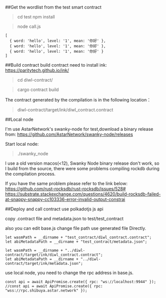 

##Get the wordlist from the test smart contract

> cd test
> npm install

> node call.js

```
[
  { word: 'hello', level: '1', mean: '你好' },
  { word: 'hello', level: '1', mean: '你好' },
  { word: 'hello', level: '1', mean: '你好' }
]
```

##Build contract
build contract need to install ink: https://paritytech.github.io/ink/

> cd diwl-contract/

> cargo contract build

The contract generated by the compilation is in the following location：

>diwl-contract/target/ink/diwl_contract.contract


##Local node

I'm use AstarNetwork's swanky-node for test,download a binary release from:
https://github.com/AstarNetwork/swanky-node/releases

Start local node:
>./swanky_node

I use a old version macos(<12), Swanky Node binary release don't work, so I build from the source, there were some problems compiling rockdb during the compilation process.

If you have the same problem please refer to the link below:
https://github.com/rust-rocksdb/rust-rocksdb/issues/528#
https://substrate.stackexchange.com/questions/4620/build-rocksdb-failed-at-snappy-snappy-cc103336-error-invalid-output-constrai

##Deploy and call contract use polkadotjs js api

copy .contract file and metadata.json to test/test_contract

also you can edit base.js change file path use generated file Directly.

``` 
let wasmPath = __dirname + "test_contract/diwl_contract.contract";
let abiMetadataPath = __dirname + "test_contract/metadata.json";
```

```
let wasmPath = __dirname + "../diwl-contract/target/ink/diwl_contract.contract";
let abiMetadataPath = __dirname + "../diwl-contract/target/ink/metadata.json";
```

use local node, you need to change the rpc address in base.js.
```
const api = await ApiPromise.create({ rpc: "ws://localhost:9944" });
//const api = await ApiPromise.create({ rpc: "wss://rpc.shibuya.astar.network" });
```


